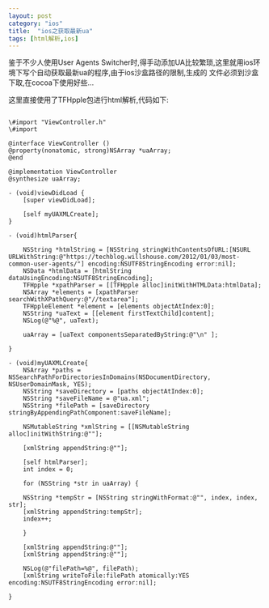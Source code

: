 ```yaml
---
layout: post
category: "ios"
title:  "ios之获取最新ua"
tags: [html解析,ios]
---
```

鉴于不少人使用User Agents Switcher时,得手动添加UA比较繁琐,这里就用ios环境下写个自动获取最新ua的程序,由于ios沙盒路径的限制,生成的
文件必须到沙盒下取,在cocoa下使用好些...

这里直接使用了TFHpple包进行html解析,代码如下:
<pre><code>
\#import "ViewController.h"
\#import <TFHpple.h>

@interface ViewController ()
@property(nonatomic, strong)NSArray *uaArray;
@end

@implementation ViewController
@synthesize uaArray;

- (void)viewDidLoad {
    [super viewDidLoad];

    [self myUAXMLCreate];
}

- (void)htmlParser{

    NSString *htmlString = [NSString stringWithContentsOfURL:[NSURL URLWithString:@"https://techblog.willshouse.com/2012/01/03/most-common-user-agents/"] encoding:NSUTF8StringEncoding error:nil];
    NSData *htmlData = [htmlString dataUsingEncoding:NSUTF8StringEncoding];
    TFHpple *xpathParser = [[TFHpple alloc]initWithHTMLData:htmlData];
    NSArray *elements = [xpathParser searchWithXPathQuery:@"//textarea"];
    TFHppleElement *element = [elements objectAtIndex:0];
    NSString *uaText = [[element firstTextChild]content];
    NSLog(@"%@", uaText);

    uaArray = [uaText componentsSeparatedByString:@"\n" ];

}

- (void)myUAXMLCreate{
    NSArray *paths = NSSearchPathForDirectoriesInDomains(NSDocumentDirectory, NSUserDomainMask, YES);
    NSString *saveDirectory = [paths objectAtIndex:0];
    NSString *saveFileName = @"ua.xml";
    NSString *filePath = [saveDirectory stringByAppendingPathComponent:saveFileName];

    NSMutableString *xmlString = [[NSMutableString alloc]initWithString:@"<useragentswitcher>"];

    [xmlString appendString:@"<folder description=\"UA-Top\">"];

    [self htmlParser];
    int index = 0;

    for (NSString *str in uaArray) {

    NSString *tempStr = [NSString stringWithFormat:@"<useragent description=\"%d\" badge=\"%d\" useragent=\"%@\" appcodename=\"\" appname=\"\" appversion=\"\" platform=\"\" vendor=\"\" vendorsub=\"\" />", index, index, str];
    [xmlString appendString:tempStr];
    index++;

    }

    [xmlString appendString:@"</folder>"];
    [xmlString appendString:@"</useragentswitcher>"];

    NSLog(@"filePath=%@", filePath);
    [xmlString writeToFile:filePath atomically:YES encoding:NSUTF8StringEncoding error:nil];

}
</code></pre>